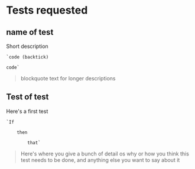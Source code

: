 # Tests requested

## **name of test**
Short description

    `code (backtick)

    code`
    
> blockquote text for longer
> descriptions

## **Test of test**
Here's a first test

    `If
    
		then
		
			that`

> Here's where you give a bunch of detail os 
> why or how you think this test needs to be 
> done, and anything else you want to say about it

